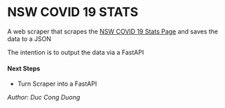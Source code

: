 # NSW COVID 19 STATS

A web scraper that scrapes the [NSW COVID 19 Stats Page](https://www.health.nsw.gov.au/Infectious/covid-19/Pages/stats-nsw.aspx) and saves the data to a JSON

The intention is to output the data via a FastAPI

#### Next Steps
- Turn Scraper into a FastAPI

*Author:* *Duc Cong Duong*

